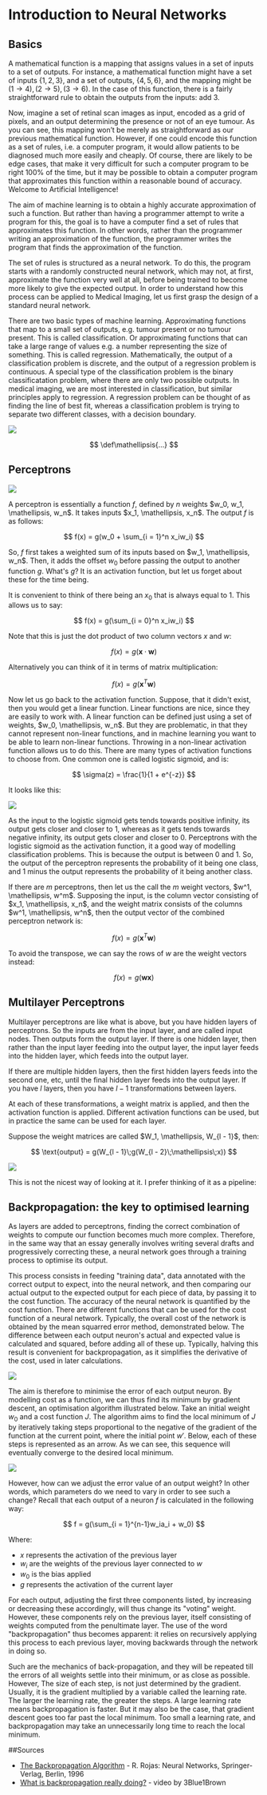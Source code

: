 # Introduction to Neural Networks

## Basics
A mathematical function is a mapping that assigns values in a set of inputs to a set of outputs. For instance, a mathematical function might have a set of inputs $\{1, 2, 3\}$, and a set of outputs, $\{4, 5, 6\}$, and the mapping might be $(1 \to 4), (2 \to 5), (3 \to 6)$. In the case of this function, there is a fairly straightforward rule to obtain the outputs from the inputs: add 3. 

Now, imagine a set of retinal scan images as input, encoded as a grid of pixels, and an output determining the presence or not of an eye tumour. As you can see, this mapping won’t be merely as straightforward as our previous mathematical function. However, if one could encode this function as a set of rules, i.e. a computer program, it would allow patients to be diagnosed much more easily and cheaply. Of course, there are likely to be edge cases, that make it very difficult for such a computer program to be right 100% of the time, but it may be possible to obtain a computer program that approximates this function within a reasonable bound of accuracy. Welcome to Artificial Intelligence!

The aim of machine learning is to obtain a highly accurate approximation of such a function. But rather than having a programmer attempt to write a program for this, the goal is to have a computer find a set of rules that approximates this function. In other words, rather than the programmer writing an approximation of the function, the programmer writes the program that finds the approximation of the function. 

The set of rules is structured as a neural network. To do this, the program starts with a randomly constructed neural network, which may not, at first, approximate the function very well at all, before being trained to become more likely to give the expected output. In order to understand how this process can be applied to Medical Imaging, let us first grasp the design of a standard neural network. 

There are two basic types of machine learning. Approximating functions that map to a small set of outputs, e.g. tumour present or no tumour present. This is called classification. Or approximating functions that can take a large range of values e.g. a number representing the size of something. This is called regression. Mathematically, the output of a classification problem is discrete, and the output of a regression problem is continuous. A special type of the classification problem is the binary classificatation problem, where there are only two possible outputs. In medical imaging, we are most interested in classification, but similar principles apply to regression. A regression problem can be thought of as finding the line of best fit, whereas a classification problem is trying to separate two different classes, with a decision boundary.

![](/content-images/SearchEngineLand.png)

$$
\def\mathellipsis{…}
$$

## Perceptrons

![](/content-images/perceptron.png)

A perceptron is essentially a function $f$, defined by $n$ weights $w_0, w_1, \mathellipsis, w_n$. It takes inputs $x_1, \mathellipsis, x_n$. The output $f$ is as follows:

$$
f(x) = g(w_0 + \sum_{i = 1}^n x_iw_i) 
$$

So, $f$ first takes a weighted sum of its inputs based on $w_1, \mathellipsis, w_n$. Then, it adds the offset $w_0$ before passing the output to another function $g$. What's $g$? It is an activation function, but let us forget about these for the time being. 

It is convenient to think of there being an $x_0$ that is always equal to $1$. This allows us to say: 

$$
f(x) = g(\sum_{i = 0}^n x_iw_i) 
$$

Note that this is just the dot product of two column vectors $x$ and $w$:

$$
f(x) = g(\mathbf{x} \cdot \mathbf{w}) 
$$

Alternatively you can think of it in terms of matrix multiplication:

$$
f(x) = g(\mathbf{x}^T\mathbf{w}) 
$$

Now let us go back to the activation function. Suppose, that it didn't exist, then you would get a linear function. Linear functions are nice, since they are easily to work with. A linear function can be defined just using a set of weights, $w_0, \mathellipsis, w_n$. But they are problematic, in that they cannot represent non-linear functions, and in machine learning you want to be able to learn non-linear functions. Throwing in a non-linear activation function allows us to do this. There are many types of activation functions to choose from. One common one is called logistic sigmoid, and is:

$$
\sigma(z) = \frac{1}{1 + e^{-z}} 
$$

It looks like this:

![](/content-images/sebastianraschka.png)

As the input to the logistic sigmoid gets tends towards positive infinity, its output gets closer and closer to 1, whereas as it gets tends towards negative infinity, its output gets closer and closer to 0. Perceptrons with the logistic sigmoid as the activation function, it a good way of modelling classification problems. This is because the output is between 0 and 1. So, the output of the perceptron represents the probability of it being one class, and 1 minus the output represents the probability of it being another class.

If there are $m$ perceptrons, then let us the call the $m$ weight vectors, $w^1, \mathellipsis, w^m$. Supposing the input, is the column vector consisting of $x_1, \mathellipsis, x_n$, and the weight matrix consists of the columns $w^1, \mathellipsis, w^n$, then the output vector of the combined perceptron network is:

$$
f(x) = g(\mathbf{x}^T\mathbf{w}) 
$$

To avoid the transpose, we can say the rows of $w$ are the weight vectors instead:

$$
f(x) = g(\mathbf{w}\mathbf{x}) 
$$

## Multilayer Perceptrons
Multilayer perceptrons are like what is above, but you have hidden layers of perceptrons. So the inputs are from the input layer, and are called input nodes. Then outputs form the output layer. If there is one hidden layer, then rather than the input layer feeding into the output layer, the input layer feeds into the hidden layer, which feeds into the output layer. 

If there are multiple hidden layers, then the first hidden layers feeds into the second one, etc, until the final hidden layer feeds into the output layer. If you have $l$ layers, then you have $l - 1$ transformations between layers. 

At each of these transformations, a weight matrix is applied, and then the activation function is applied. Different activation functions can be used, but in practice the same can be used for each layer.

Suppose the weight matrices are called $W_1, \mathellipsis, W_{l - 1}$, then:

$$
\text{output} = g(W_{l - 1}\;g(W_{l - 2}\;\mathellipsis\;x))
$$

![](/content-images/multiLayered.png)

This is not the nicest way of looking at it. I prefer thinking of it as a pipeline:


<!--  Mention that neural network with more than  1 hidden layer → deep neural network?
+ Mention in more detail activation function and bias ?  -->

## Backpropagation: the key to optimised learning

As layers are added to perceptrons, finding the correct combination of weights to compute our function becomes much more complex. Therefore, in the same way that an essay generally involves writing several drafts and progressively correcting these, a neural network goes through a training process to optimise its output.

This process consists in feeding "training data", data annotated with the correct output to expect, into the neural network, and then comparing our actual output to the expected output for each piece of data, by passing it to the cost function. The accuracy of the neural network is quantified by the cost function. There are different functions that can be used for the cost function of a neural network. Typically, the overall cost of the network is obtained by the mean squarred error method, demonstrated below. The difference between each output neuron's actual and expected value is calculated and squared, before adding all of these up. Typically, halving this result is convenient for backpropagation, as it simplifies the derivative of the cost, used in later calculations.  

![](https://media.giphy.com/media/f9QQ6MxYkdIlvocXyd/giphy.gif)

The aim is therefore to minimise the error of each output neuron. By modelling cost as a function, we can thus find its minimum by gradient descent, an optimisation algorithm illustrated below. Take an initial weight $w_0$ and a cost function $J$. The algorithm aims to find the local minimum of $J$ by iteratively taking steps proportional to the negative of the gradient of the function at the current point, where the initial point $w'$. Below, each of these steps is represented as an arrow. As we can see, this sequence will eventually converge to the desired local minimum.

![](/content-images/gradientDescent.png)

However, how can we adjust the error value of an output weight? In other words, which parameters do we need to vary in order to see such a change? 
Recall that each output of a neuron $f$ is calculated in the following way:

$$
f = g(\sum_{i = 1}^{n-1}w_ia_i + w_0)
$$

Where:

- $x$ represents the activation of the previous layer
- $w_i$ are the weights of the previous layer connected to $w$
- $w_0$ is the bias applied
- $g$ represents the activation of the current layer 

For each output, adjusting the first three components listed, by increasing or decreasing these accordingly, will thus change its "voting" weight. However, these components rely on the previous layer, itself consisting of weights computed from the penultimate layer. The use of the word "backpropagation" thus becomes apparent: it relies on recursively applying this process to each previous layer, moving backwards through the network in doing so. 

Such are the mechanics of back-propagation, and they will be repeated till the errors of all weights settle into their minimum, or as close as possible. However, The size of each step, is not just determined by the gradient. Usually, it is the gradient multiplied by a variable called the learning rate. The larger the learning rate, the greater the steps. A large learning rate means backpropagation is faster. But it may also be the case, that gradient descent goes too far past the local minimum. Too small a learning rate, and backpropagation may take an unnecessarily long time to reach the local minimum.

##Sources
- [The Backpropagation Algorithm](https://papers.nips.cc/paper/4824-imagenet-classification-with-deep-convolutional-neural-networks.pdf) -  R. Rojas: Neural Networks, Springer-Verlag, Berlin, 1996
- [What is backpropagation really doing?](https://www.youtube.com/watch?v=Ilg3gGewQ5U) - video by 3Blue1Brown
